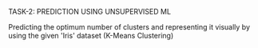 TASK-2: PREDICTION USING UNSUPERVISED ML

Predicting the optimum number of clusters and representing it visually by using the given 'Iris' dataset
(K-Means Clustering)
